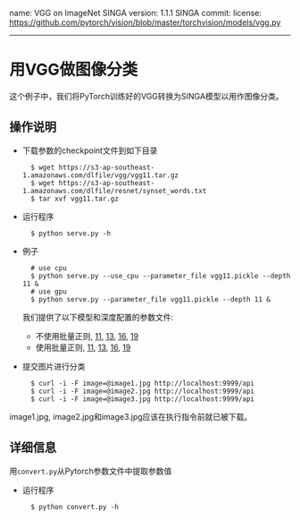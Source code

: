 name: VGG on ImageNet SINGA version: 1.1.1 SINGA commit: license: https://github.com/pytorch/vision/blob/master/torchvision/models/vgg.py

---

# 用VGG做图像分类


这个例子中，我们将PyTorch训练好的VGG转换为SINGA模型以用作图像分类。

## 操作说明

* 下载参数的checkpoint文件到如下目录

        $ wget https://s3-ap-southeast-1.amazonaws.com/dlfile/vgg/vgg11.tar.gz
		$ wget https://s3-ap-southeast-1.amazonaws.com/dlfile/resnet/synset_words.txt
		$ tar xvf vgg11.tar.gz

* 运行程序

        $ python serve.py -h
		
* 例子

        # use cpu
		$ python serve.py --use_cpu --parameter_file vgg11.pickle --depth 11 &
  		# use gpu
		$ python serve.py --parameter_file vgg11.pickle --depth 11 &

	我们提供了以下模型和深度配置的参数文件:
	* 不使用批量正则, [11](https://s3-ap-southeast-1.amazonaws.com/dlfile/vgg/vgg11.tar.gz), [13](https://s3-ap-southeast-1.amazonaws.com/dlfile/vgg/vgg13.tar.gz), [16](https://s3-ap-southeast-1.amazonaws.com/dlfile/vgg/vgg16.tar.gz), [19](https://s3-ap-southeast-1.amazonaws.com/dlfile/vgg/vgg19.tar.gz)
	* 使用批量正则, [11](https://s3-ap-southeast-1.amazonaws.com/dlfile/vgg/vgg11_bn.tar.gz), [13](https://s3-ap-southeast-1.amazonaws.com/dlfile/vgg/vgg13_bn.tar.gz), [16](https://s3-ap-southeast-1.amazonaws.com/dlfile/vgg/vgg16_bn.tar.gz), [19](https://s3-ap-southeast-1.amazonaws.com/dlfile/vgg/vgg19_bn.tar.gz)
		

* 提交图片进行分类

        $ curl -i -F image=@image1.jpg http://localhost:9999/api
        $ curl -i -F image=@image2.jpg http://localhost:9999/api
        $ curl -i -F image=@image3.jpg http://localhost:9999/api

image1.jpg, image2.jpg和image3.jpg应该在执行指令前就已被下载。

## 详细信息

用`convert.py`从Pytorch参数文件中提取参数值

* 运行程序

    	$ python convert.py -h